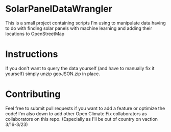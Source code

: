 # SolarPanelDataWrangler

This is a small project containing scripts I'm using to manipulate data having to do with finding solar panels with machine learning and adding their locations to OpenStreetMap

# Instructions

If you don't want to query the data yourself (and have to manually fix it yourself) simply unzip geoJSON.zip in place.

# Contributing

Feel free to submit pull requests if you want to add a feature or optimize the code! I'm also down to add other Open Climate Fix collaborators as collaborators on this repo. (Especially as I'll be out of country on vaction 3/16-3/23)
